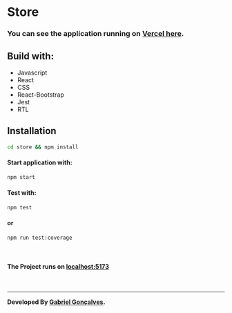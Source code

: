 # Store

### You can see the application running on [Vercel here](https://coopercarga-challenge.vercel.app/).

## Build with:
  - Javascript
  - React
  - CSS
  - React-Bootstrap
  - Jest
  - RTL

## Installation

<!-- <details> 
<summary>with Docker</summary>

```sh
docker-compose up -d
```
 - the application will be already running on port [5173](http://localhost:5173)
#### Test with:
```sh
docker exec -it meu-time-frontend-1 sh
```
```sh
npm test
```
#### or
```sh
npm run test:coverage
```
</details>

<br/> -->

<!-- <details>
<summary>without Docker</summary> -->

```sh
cd store && npm install
```
#### Start application with:
```sh
npm start
```

#### Test with:
```sh
npm test
```
#### or
```sh
npm run test:coverage
```

<!-- </details> -->

<br/>

#### The Project runs on  [localhost:5173](http://localhost:5173)
<br/>
<hr/>

**Developed By [Gabriel Gonçalves](https://www.linkedin.com/in/gabrielraedergoncalves/).**